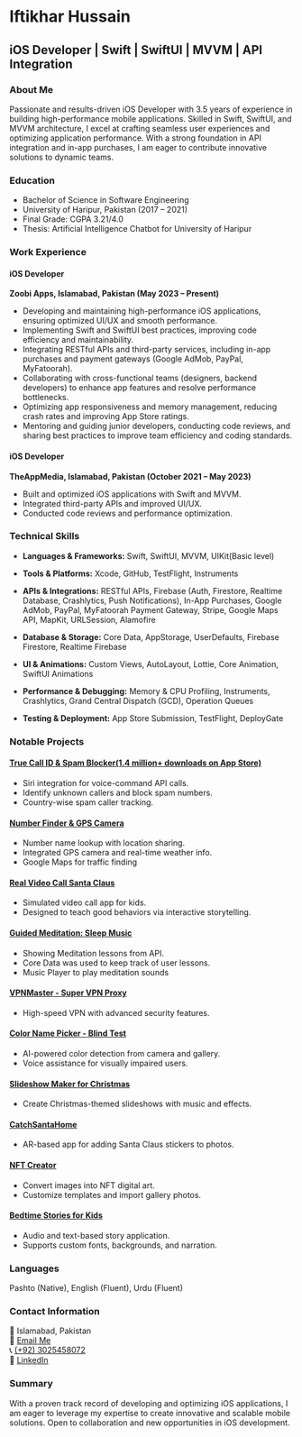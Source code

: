
# Iftikhar Hussain

## iOS Developer | Swift | SwiftUI | MVVM | API Integration

### About Me

Passionate and results-driven iOS Developer with 3.5 years of experience in building high-performance mobile applications. Skilled in Swift, SwiftUI, and MVVM architecture, I excel at crafting seamless user experiences and optimizing application performance. With a strong foundation in API integration and in-app purchases, I am eager to contribute innovative solutions to dynamic teams.

### Education

- Bachelor of Science in Software Engineering
- University of Haripur, Pakistan (2017 – 2021)
- Final Grade: CGPA 3.21/4.0
- Thesis: Artificial Intelligence Chatbot for University of Haripur

### Work Experience

#### iOS Developer

**Zoobi Apps, Islamabad, Pakistan (May 2023 – Present)**

- Developing and maintaining high-performance iOS applications, ensuring optimized UI/UX and smooth performance.    
- Implementing Swift and SwiftUI best practices, improving code efficiency and maintainability.
- Integrating RESTful APIs and third-party services, including in-app purchases and payment gateways (Google AdMob, PayPal, MyFatoorah).
- Collaborating with cross-functional teams (designers, backend developers) to enhance app features and resolve performance bottlenecks.
- Optimizing app responsiveness and memory management, reducing crash rates and improving App Store ratings. 
- Mentoring and guiding junior developers, conducting code reviews, and sharing best practices to improve team efficiency and coding standards.

#### iOS Developer

**TheAppMedia, Islamabad, Pakistan (October 2021 – May 2023)**

- Built and optimized iOS applications with Swift and MVVM.
- Integrated third-party APIs and improved UI/UX.
- Conducted code reviews and performance optimization.

### Technical Skills

- **Languages & Frameworks:** Swift, SwiftUI, MVVM, UIKit(Basic level)
  
- **Tools & Platforms:**  Xcode, GitHub, TestFlight, Instruments
  
- **APIs & Integrations:** RESTful APIs, Firebase (Auth, Firestore, Realtime Database, Crashlytics, Push Notifications), In-App Purchases, Google AdMob, PayPal, MyFatoorah Payment Gateway, Stripe, Google Maps API, MapKit, URLSession, Alamofire
  
- **Database & Storage:** Core Data, AppStorage, UserDefaults, Firebase Firestore, Realtime Firebase
  
- **UI & Animations:** Custom Views, AutoLayout, Lottie, Core Animation, SwiftUI Animations
  
- **Performance & Debugging:** Memory & CPU Profiling, Instruments, Crashlytics, Grand Central Dispatch (GCD), Operation Queues
  
- **Testing & Deployment:** App Store Submission, TestFlight, DeployGate

### Notable Projects

#### [True Call ID & Spam Blocker(1.4 million+ downloads on App Store)](https://apps.apple.com/pk/app/show-caller-id-spam-blocker/id6450506574)

- Siri integration for voice-command API calls.
- Identify unknown callers and block spam numbers.
- Country-wise spam caller tracking.     

#### [Number Finder & GPS Camera](https://apps.apple.com/pk/app/live-mobile-number-location/id6468763239)

- Number name lookup with location sharing.
- Integrated GPS camera and real-time weather info.
- Google Maps for traffic finding

#### [Real Video Call Santa Claus](https://apps.apple.com/us/app/video-call-to-santa-claus/id1642503610)

- Simulated video call app for kids.
- Designed to teach good behaviors via interactive storytelling.

#### [Guided Meditation: Sleep Music](https://apps.apple.com/pk/app/guided-meditation-sleep-music/id6472265758)

- Showing Meditation lessons from API.
- Core Data was used to keep track of user lessons.
- Music Player to play meditation sounds   

#### [VPNMaster - Super VPN Proxy](https://apps.apple.com/us/app/vpnmaster-super-vpn-proxy/id6458440925)

- High-speed VPN with advanced security features.

#### [Color Name Picker - Blind Test](https://apps.apple.com/us/app/color-name-picker-blind-test/id1612620867)

- AI-powered color detection from camera and gallery.
- Voice assistance for visually impaired users.

#### [Slideshow Maker for Christmas](https://apps.apple.com/us/app/slideshow-maker-music-effects/id6444441483)

- Create Christmas-themed slideshows with music and effects.

#### [CatchSantaHome](https://apps.apple.com/us/app/catch-santa-in-my-house/id6443581913)

- AR-based app for adding Santa Claus stickers to photos.

#### [NFT Creator](https://apps.apple.com/us/app/nft-creator-digital-art-maker/id1662822287)

- Convert images into NFT digital art.
- Customize templates and import gallery photos.

#### [Bedtime Stories for Kids](https://apps.apple.com/us/app/bedtime-stories-for-kid-sleep/id1670889050)

- Audio and text-based story application.
- Supports custom fonts, backgrounds, and narration.

### Languages

Pashto (Native), English (Fluent), Urdu (Fluent)

### Contact Information

📍 Islamabad, Pakistan  
📧 [Email Me](mailto:iftikharhussain2230@gmail.com)  
📞 [(+92) 3025458072](tel:+923025458072)            
🔗 [LinkedIn](https://www.linkedin.com/in/iftikhar-hussain-16b795177/)

### Summary

With a proven track record of developing and optimizing iOS applications, I am eager to leverage my expertise to create innovative and scalable mobile solutions. Open to collaboration and new opportunities in iOS development.

